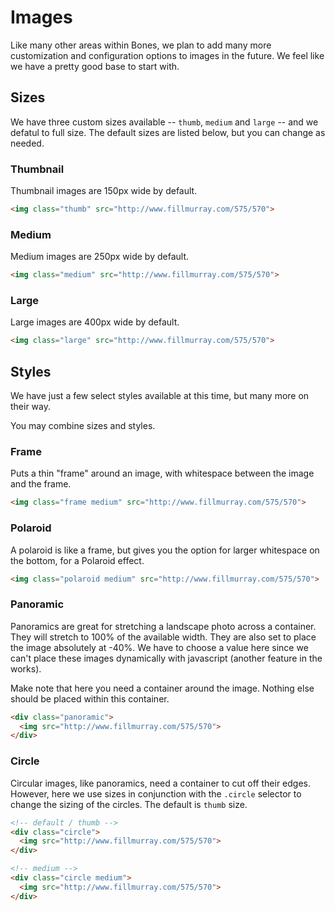 # Images

Like many other areas within Bones, we plan to add many more customization and configuration options to images in the future. We feel like we have a pretty good base to start with.

## Sizes

We have three custom sizes available -- `thumb`, `medium` and `large` -- and we defatul to full size. The default sizes are listed below, but you can change as needed.

### Thumbnail

Thumbnail images are 150px wide by default.

```html
<img class="thumb" src="http://www.fillmurray.com/575/570">
```

### Medium

Medium images are 250px wide by default.

```html
<img class="medium" src="http://www.fillmurray.com/575/570">
```

### Large

Large images are 400px wide by default.

```html
<img class="large" src="http://www.fillmurray.com/575/570">
```

## Styles

We have just a few select styles available at this time, but many more on their way.

You may combine sizes and styles.

### Frame

Puts a thin "frame" around an image, with whitespace between the image and the frame.

```html
<img class="frame medium" src="http://www.fillmurray.com/575/570">
```

### Polaroid

A polaroid is like a frame, but gives you the option for larger whitespace on the bottom, for a Polaroid effect.

```html
<img class="polaroid medium" src="http://www.fillmurray.com/575/570">
```

### Panoramic

Panoramics are great for stretching a landscape photo across a container. They will stretch to 100% of the available width. They are also set to place the image absolutely at -40%. We have to choose a value here since we can't place these images dynamically with javascript (another feature in the works).

Make note that here you need a container around the image. Nothing else should be placed within this container.

```html
<div class="panoramic">
  <img src="http://www.fillmurray.com/575/570">  
</div>
```

### Circle

Circular images, like panoramics, need a container to cut off their edges. However, here we use sizes in conjunction with the `.circle` selector to change the sizing of the circles. The default is `thumb` size.

```html
<!-- default / thumb -->
<div class="circle">
  <img src="http://www.fillmurray.com/575/570">
</div>

<!-- medium -->
<div class="circle medium">
  <img src="http://www.fillmurray.com/575/570">
</div>
```